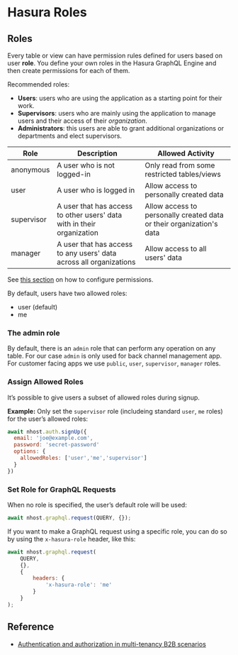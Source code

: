 # Hasura Roles

## Roles

Every table or view can have permission rules defined for users based on user **role**. You define your own
roles in the Hasura GraphQL Engine and then create permissions for each of them.

Recommended roles:

- **Users**: users who are using the application as a starting point for their work.
- **Supervisors**: users who are mainly using the application to manage users and their access of their _organization_.
- **Administrators**: this users are able to grant additional organizations or departments and elect supervisors.

| Role       | Description                                                            | Allowed Activity                                                     |
| ---------- | ---------------------------------------------------------------------- | -------------------------------------------------------------------- |
| anonymous  | A user who is not logged-in                                            | Only read from some restricted tables/views                          |
| user       | A user who is logged in                                                | Allow access to personally created data                              |
| supervisor | A user that has access to other users' data with in their organization | Allow access to personally created data or their organization's data |
| manager    | A user that has access to any users' data across all organizations     | Allow access to all users' data                                      |

See [this section](https://hasura.io/docs/latest/auth/authorization/permissions/) on how to configure permissions.

By default, users have two allowed roles:

- user (default)
- me

### The admin role

By default, there is an `admin` role that can perform any operation on any table.
For our case `admin` is only used for back channel management app.
For customer facing apps we use `public`, `user`, `supervisor`, `manager` roles.

### Assign Allowed Roles

It’s possible to give users a subset of allowed roles during signup.

**Example:** Only set the `supervisor` role (includeing standard `user`, `me` roles) for the user’s allowed roles:

```js
await nhost.auth.signUp({
  email: 'joe@example.com',
  password: 'secret-password'
  options: {
    allowedRoles: ['user','me','supervisor']
  }
})
```

### Set Role for GraphQL Requests

When no role is specified, the user’s default role will be used:

```js
await nhost.graphql.request(QUERY, {});
```

If you want to make a GraphQL request using a specific role, you can do so by using the `x-hasura-role` header, like this:

```js
await nhost.graphql.request(
	QUERY,
	{},
	{
		headers: {
			'x-hasura-role': 'me'
		}
	}
);
```

## Reference

- [Authentication and authorization in multi-tenancy B2B scenarios](https://zitadel.com/docs/guides/solution-scenarios/b2b)
